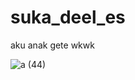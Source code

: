 # suka_deel_es
aku anak gete wkwk

![a (44)](https://github.com/user-attachments/assets/182d73e9-1c1b-4b28-b055-f9bfd04bf45a)
